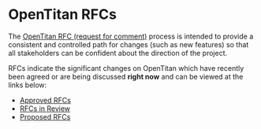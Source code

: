 # OpenTitan RFCs

The [OpenTitan RFC \(request for comment\)](./rfc_process.md) process is intended to provide a consistent and controlled path for changes (such as new features) so that all stakeholders can be confident about the direction of the project.

RFCs indicate the significant changes on OpenTitan which have recently been agreed or are being discussed **right now** and can be viewed at the links below:
- [Approved RFCs](https://github.com/lowRISC/opentitan/issues?q=is%3Aissue%20label%3ARFC%3AApproved)
- [RFCs in Review](https://github.com/lowRISC/opentitan/issues?q=is%3Aissue%20label%3A%22RFC%3ATC%20Review%22)
- [Proposed RFCs](https://github.com/lowRISC/opentitan/issues?q=is%3Aissue%20label%3ARFC%3AProposal)

 

